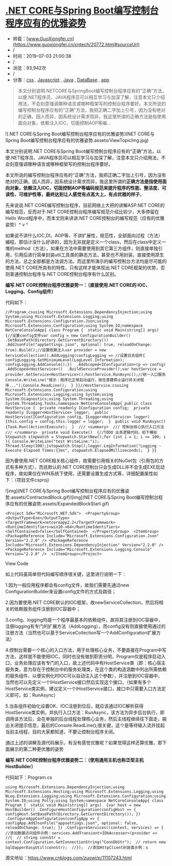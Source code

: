 # [.NET CORE与Spring Boot编写控制台程序应有的优雅姿势](https://www.guoxiongfei.cn/cntech/20772.html)  

- 转载：[www.GuoXiongfei.cn](https://www.guoxiongfei.cn/cntech/20772.html#sourceUrl)
- /
- 时间：2019-07-03 21:00:38
- /
- 浏览：93,942次
- /
-   分类：[css](http://www.guoxiongfei.cn/developer/HTML5.html) ,  [Javascript](http://www.guoxiongfei.cn/developer/Javascript.html) ,  [Java](http://www.guoxiongfei.cn/developer/Java.html) ,  [DataBase](http://www.guoxiongfei.cn/developer/DB.html) ,  [app](http://www.guoxiongfei.cn/developer/app.html) 

> 本文分别说明.NETCORE与SpringBoot编写控制台程序应有的“正确”方法，以便.NET程序员、JAVA程序员可以相互学习与加深了解，注意本文只介绍用法，不会刻意强调哪种语言或哪种框架写的控制台程序要好。本文所说的编写控制台程序应有的“正确”方法，我把正确二字加上引号，因为没有绝对的正确，因人而异，因系统设计需求而异，我这里所谓的正确方法是指使用面向对象，依赖注入IOC，切面控制AOP等编...

  ![.NET CORE与Spring Boot编写控制台程序应有的优雅姿势](NET CORE与Spring Boot编写控制台程序应有的优雅姿势.assets/ViewTopicImg.jpg) 

本文分别说明.NET CORE与Spring Boot编写控制台程序应有的“正确”方法，以便.NET程序员、JAVA程序员可以相互学习与加深了解，注意本文只介绍用法，不会刻意强调哪种语言或哪种框架写的控制台程序要好。

本文所说的编写控制台程序应有的“正确”方法，我把正确二字加上引号，因为没有绝对的正确，因人而异，因系统设计需求而异，我这里所谓的**正确方法是指使用面向对象，依赖注入IOC，切面控制AOP等编码规范来提升程序的性能、整洁度、可读性、可维护性等，最终达到让人感觉有点高大上，有点优雅的样子**。

先来说说.NET CORE编写控制台程序，目前网络上大把的讲解ASP.NET CORE的编写规范，反而对于.NET  CORE控制台程序编写规范介绍比较少，大多停留在Hello Word程序中，而本文则来讲讲.NET CORE控制台的编写规范（应有的优雅姿势）^ v ^

如果说不讲什么IOC,DI，AOP等，不讲扩展性，规范性，全部面向过程（方法）编程，那估计没什么好讲的，因为无非就是定义一个class，然后在class中定义一堆的method（方法），如果在方法中需要使用到其它第三方组件，则直接单独引用，引用后进行简单封装util工具类的静态方法，甚至也不用封装，直接使用原生的方法，总之全部都是方法调方法。而这里所演示的编写控制台方法均是尽可能的使用.NET CORE所具有的特性，只有这样才能体现出.NET CORE框架的优势，否则普通控制台程序与.NET CORE控制台程序有什么区别。

**编写.NET CORE控制台程序优雅姿势一：（直接使用.NET CORE的 IOC、Logging、Config组件）**

代码如下：

```
//Program.csusing Microsoft.Extensions.DependencyInjection;using System;using Microsoft.Extensions.Logging;using Microsoft.Extensions.Configuration.Json;using Microsoft.Extensions.Configuration;using System.IO;namespace NetCoreConsoleApp{ class Program {  static void Main(string[] args)  {//设置config文件var config = new ConfigurationBuilder()  .SetBasePath(Directory.GetCurrentDirectory())  .AddJsonFile("appSettings.json", optional: true, reloadOnChange: true).Build();//设置依赖注入var provider = new ServiceCollection().AddLogging(configLogging => //设置日志组件{ configLogging.SetMinimumLevel(LogLevel.Information); configLogging.AddConsole();})  .AddScoped<IConfiguration>(p => config)  .AddScoped<HostService>()  .BuildServiceProvider();var hostService = provider.GetService<HostService>();hostService.RunAsync();//统一入口服务Console.WriteLine("提示：程序已正常启动运行，按任意键停止运行并关闭程序...");Console.ReadLine();  } }}//HostService.csusing Microsoft.Extensions.Configuration;using Microsoft.Extensions.Logging;using System;using System.Diagnostics;using System.Threading;using System.Threading.Tasks;namespace NetCoreConsoleApp{ public class HostService {  private readonly IConfiguration config;  private readonly ILogger<HostService> logger;  public HostService(IConfiguration config, ILogger<HostService> logger)  {this.config = config;this.logger = logger;  }  public void RunAsync()  {Task.Run((Action)Execute);  }  /// <summary>  /// 控制台核心执行入口方法  /// </summary>  private void Execute()  {//TODO 业务逻辑代码，如下模拟Stopwatch stopwatch = Stopwatch.StartNew();for (int i = 1; i <= 100; i  ){ Console.WriteLine("test WriteLine:"i); Thread.Sleep(100);}stopwatch.Stop();logger.LogInformation("Logging - Execute Elapsed Times:{}ms", stopwatch.ElapsedMilliseconds);  } }}
```

因为要使用.NET CORE相关核心组件，故需要引用相关的NuGet包（引用包的方式有多种方式），而且默认的.NET  CORE控制台只会生成DLL并不会生成EXE启动程序，故如果仅在WIN系统下使用，还需要设置生成方式等，详细配置属性如下：（项目文件csproj）

![img](NET CORE与Spring Boot编写控制台程序应有的优雅姿势.assets/ContractedBlock.gif)![img](NET CORE与Spring Boot编写控制台程序应有的优雅姿势.assets/ExpandedBlockStart.gif)

```
<Project Sdk="Microsoft.NET.Sdk">  <PropertyGroup> <OutputType>Exe</OutputType> <TargetFramework>netcoreapp2.2</TargetFramework> <RuntimeIdentifiers>win10-x64</RuntimeIdentifiers> <SelfContained>false</SelfContained>  </PropertyGroup>  <ItemGroup> <PackageReference Include="Microsoft.Extensions.Configuration.Json" Version="2.2.0" /> <PackageReference Include="Microsoft.Extensions.DependencyInjection" Version="2.2.0" /> <PackageReference Include="Microsoft.Extensions.Logging.Console" Version="2.2.0" />  </ItemGroup></Project>
```

View Code

如上代码虽简单但代码编写顺序很关键，这里进行说明一下：

1.因为一般应用程序都会有config文件，故我们需要先通过new ConfigurationBuilder来设置config文件的方式及路径；

2.因为要使用.NET CORE默认的IOC框架，故newServiceCollection，然后将相关的依赖服务组件注册到IOC容器中；

3.config、logging均是一个程序最基本的依赖组件，故将其注册到IOC容器中，注册logging有专门的扩展方法（AddLogging），而config没有则直接使用通过的注册方法（当然也可以基于ServiceCollection写一个AddConfiguration扩展方法）

4.控制台需要一个核心的入口方法，用于处理核心业务，不要直接在Program中写方法，这样就不能使用IOC，同时也没有做到职责分明，Program仅是程序启动入口，业务处理应该有专门的入口，故上述代码中有HostService类（即：核心宿主服务类，意为存在于控制台中的服务处理类，在这个类的构造涵数中列出所需依赖的服务组件，以便实例化时IOC可以自动注入这个参数），并注册到IOC容器中，当然也可以先定义一个IHostService接口然后实现这个接口。（如果有多个HostService类实例，建议定义一个IHostService接口，接口中只需要入口方法定义即可，如：RunAsync）

5.当各组件初始化设置OK、IOC注册到位后，就应该通过IOC解析获得HostService类实例，并执行入口方法：RunAsync，该方法为异步后台执行，即调用该方法后，会在单独的后台线程处理核心业务，然后主线程继续往下面走，输出关闭提示信息，最后的Console.ReadLine();很关键，这个是等待输入流并挂起当前主线程，目的大家都知道，不要让控制台程序关闭。

通过上述的讲解及源代码展示，有没有感觉优雅呢？如果觉得这样还算优雅，那下面展示的第二种更优雅的姿势

**编写.NET CORE控制台程序优雅姿势二：（使用通用主机也称泛型主机HostBuilder）**

代码如下：Program.cs

```
using Microsoft.Extensions.DependencyInjection;using Microsoft.Extensions.Hosting;using Microsoft.Extensions.Logging;using NLog.Extensions.Logging;using Microsoft.Extensions.Configuration;using System.IO;using Polly;using System;namespace NetCoreConsoleApp{ class Program {  static void Main(string[] args)  {var host = new HostBuilder() .ConfigureHostConfiguration(configHost => {  configHost.SetBasePath(Directory.GetCurrentDirectory()); }) .ConfigureAppConfiguration(configApp => {  configApp.AddJsonFile("appsettings.json", optional: false, reloadOnChange: true); }) .ConfigureServices((context, services) => {  //添加数据访问组件示例：services.AddTransient<IDbAccesser>(provider =>  //{  // string connStr = context.Configuration.GetConnectionString("ConnDbStr");  // return new SqlDapperEasyUtil(connStr);  //});  //添加HttpClient封装类示例：s
```

源文地址：https://www.cnblogs.com/zuowj/p/11107243.html